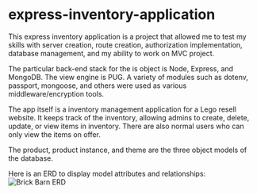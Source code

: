 # express-inventory-application
This express inventory application is a project that allowed me to test my skills with server creation, route creation, authorization implementation, database management, and my ability to work on MVC project.

The particular back-end stack for the is object is Node, Express, and MongoDB. The view engine is PUG. A variety of modules such as dotenv, passport, mongoose, and others were used as various middleware/encryption tools.

The app itself is a inventory management application for a Lego resell website. It keeps track of the inventory, allowing admins to create, delete, update, or view items in inventory. There are also normal users who can only view the items on offer.

The product, product instance, and theme are the three object models of the database.

Here is an ERD to display model attributes and relationships:
![Brick Barn ERD](https://user-images.githubusercontent.com/96889143/229979355-6614356c-379e-4a62-9e86-06d0d52a5a08.png)

